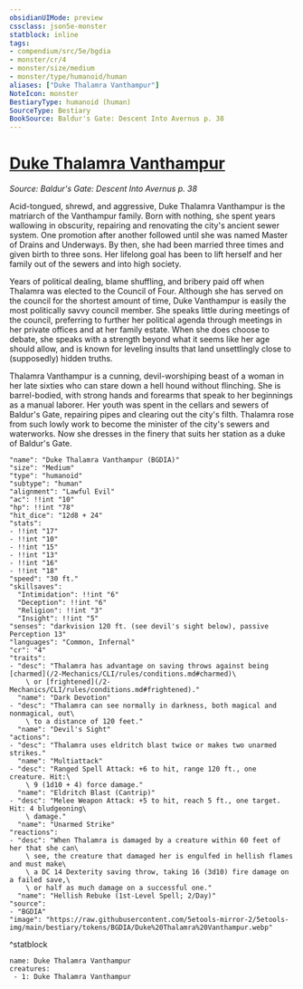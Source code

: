 ```yaml
---
obsidianUIMode: preview
cssclass: json5e-monster
statblock: inline
tags:
- compendium/src/5e/bgdia
- monster/cr/4
- monster/size/medium
- monster/type/humanoid/human
aliases: ["Duke Thalamra Vanthampur"]
NoteIcon: monster
BestiaryType: humanoid (human)
SourceType: Bestiary
BookSource: Baldur's Gate: Descent Into Avernus p. 38
---
```

# [Duke Thalamra Vanthampur](2-Mechanics/CLI/bestiary/npc/duke-thalamra-vanthampur-bgdia.md)
*Source: Baldur's Gate: Descent Into Avernus p. 38*  

Acid-tongued, shrewd, and aggressive, Duke Thalamra Vanthampur is the matriarch of the Vanthampur family. Born with nothing, she spent years wallowing in obscurity, repairing and renovating the city's ancient sewer system. One promotion after another followed until she was named Master of Drains and Underways. By then, she had been married three times and given birth to three sons. Her lifelong goal has been to lift herself and her family out of the sewers and into high society.

Years of political dealing, blame shuffling, and bribery paid off when Thalamra was elected to the Council of Four. Although she has served on the council for the shortest amount of time, Duke Vanthampur is easily the most politically savvy council member. She speaks little during meetings of the council, preferring to further her political agenda through meetings in her private offices and at her family estate. When she does choose to debate, she speaks with a strength beyond what it seems like her age should allow, and is known for leveling insults that land unsettlingly close to (supposedly) hidden truths.

Thalamra Vanthampur is a cunning, devil-worshiping beast of a woman in her late sixties who can stare down a hell hound without flinching. She is barrel-bodied, with strong hands and forearms that speak to her beginnings as a manual laborer. Her youth was spent in the cellars and sewers of Baldur's Gate, repairing pipes and clearing out the city's filth. Thalamra rose from such lowly work to become the minister of the city's sewers and waterworks. Now she dresses in the finery that suits her station as a duke of Baldur's Gate.

```statblock
"name": "Duke Thalamra Vanthampur (BGDIA)"
"size": "Medium"
"type": "humanoid"
"subtype": "human"
"alignment": "Lawful Evil"
"ac": !!int "10"
"hp": !!int "78"
"hit_dice": "12d8 + 24"
"stats":
- !!int "17"
- !!int "10"
- !!int "15"
- !!int "13"
- !!int "16"
- !!int "18"
"speed": "30 ft."
"skillsaves":
  "Intimidation": !!int "6"
  "Deception": !!int "6"
  "Religion": !!int "3"
  "Insight": !!int "5"
"senses": "darkvision 120 ft. (see devil's sight below), passive Perception 13"
"languages": "Common, Infernal"
"cr": "4"
"traits":
- "desc": "Thalamra has advantage on saving throws against being [charmed](/2-Mechanics/CLI/rules/conditions.md#charmed)\
    \ or [frightened](/2-Mechanics/CLI/rules/conditions.md#frightened)."
  "name": "Dark Devotion"
- "desc": "Thalamra can see normally in darkness, both magical and nonmagical, out\
    \ to a distance of 120 feet."
  "name": "Devil's Sight"
"actions":
- "desc": "Thalamra uses eldritch blast twice or makes two unarmed strikes."
  "name": "Multiattack"
- "desc": "Ranged Spell Attack: +6 to hit, range 120 ft., one creature. Hit:\
    \ 9 (1d10 + 4) force damage."
  "name": "Eldritch Blast (Cantrip)"
- "desc": "Melee Weapon Attack: +5 to hit, reach 5 ft., one target. Hit: 4 bludgeoning\
    \ damage."
  "name": "Unarmed Strike"
"reactions":
- "desc": "When Thalamra is damaged by a creature within 60 feet of her that she can\
    \ see, the creature that damaged her is engulfed in hellish flames and must make\
    \ a DC 14 Dexterity saving throw, taking 16 (3d10) fire damage on a failed save,\
    \ or half as much damage on a successful one."
  "name": "Hellish Rebuke (1st-Level Spell; 2/Day)"
"source":
- "BGDIA"
"image": "https://raw.githubusercontent.com/5etools-mirror-2/5etools-img/main/bestiary/tokens/BGDIA/Duke%20Thalamra%20Vanthampur.webp"
```
^statblock

```encounter-table
name: Duke Thalamra Vanthampur
creatures:
 - 1: Duke Thalamra Vanthampur
```